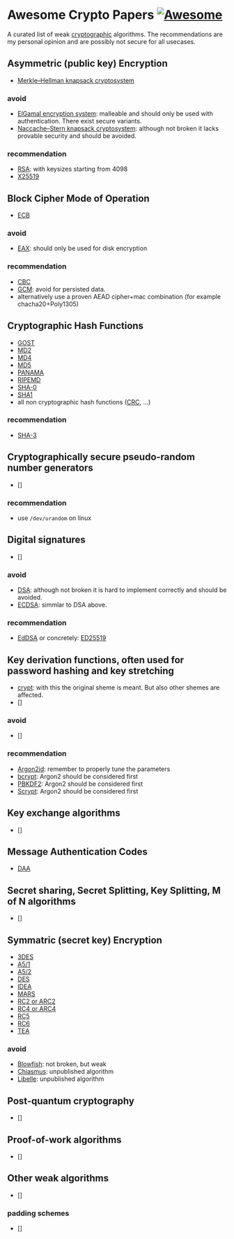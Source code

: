# Awesome Crypto Papers  [![Awesome](https://cdn.rawgit.com/sindresorhus/awesome/d7305f38d29fed78fa85652e3a63e154dd8e8829/media/badge.svg)](https://github.com/sindresorhus/awesome)

A curated list of weak [cryptographic](https://en.wikipedia.org/wiki/Cryptography) algorithms.
The recommendations are my personal opinion and are possibly not secure for all usecases.

## Asymmetric (public key) Encryption
* [Merkle–Hellman knapsack cryptosystem](https://en.wikipedia.org/wiki/Merkle%E2%80%93Hellman_knapsack_cryptosystem)

### avoid
* [ElGamal encryption system](https://en.wikipedia.org/wiki/ElGamal_encryption): malleable and should only be used with authentication. There exist secure variants.
* [Naccache–Stern knapsack cryptosystem](https://en.wikipedia.org/wiki/Naccache%E2%80%93Stern_knapsack_cryptosystem): although not broken it lacks provable security and should be avoided.

### recommendation
* [RSA](https://en.wikipedia.org/wiki/RSA_(cryptosystem)): with keysizes starting from 4098
* [X25519](https://en.wikipedia.org/wiki/Curve25519)

## Block Cipher Mode of Operation
* [ECB](https://en.wikipedia.org/wiki/Block_cipher_mode_of_operation#ECB)

### avoid
* [EAX](https://en.wikipedia.org/wiki/EAX_mode): should only be used for disk encryption

### recommendation
* [CBC](https://en.wikipedia.org/wiki/Cipher_block_chaining)
* [GCM](https://en.wikipedia.org/wiki/Galois/Counter_Mode): avoid for persisted data.
* alternatively use a proven AEAD cipher+mac combination (for example chacha20+Poly1305)

## Cryptographic Hash Functions
* [GOST](https://en.wikipedia.org/wiki/GOST_(hash_function))
* [MD2](https://en.wikipedia.org/wiki/MD2_(hash_function))
* [MD4](https://en.wikipedia.org/wiki/MD4)
* [MD5](https://en.wikipedia.org/wiki/MD5)
* [PANAMA](https://en.wikipedia.org/wiki/Panama_(cryptography))
* [RIPEMD](https://en.wikipedia.org/wiki/RIPEMD)
* [SHA-0](https://en.wikipedia.org/wiki/SHA-1#SHA-0)
* [SHA1](https://en.wikipedia.org/wiki/SHA-1)
* all non cryptographic hash functions ([CRC](https://en.wikipedia.org/wiki/Cyclic_redundancy_check), ...)

### recommendation
* [SHA-3](https://en.wikipedia.org/wiki/SHA-3)

## Cryptographically secure pseudo-random number generators
* []

### recommendation
* use `/dev/urandom` on linux

## Digital signatures
* []

### avoid
* [DSA](https://en.wikipedia.org/wiki/Digital_Signature_Algorithm): although not broken it is hard to implement correctly and should be avoided.
* [ECDSA](https://en.wikipedia.org/wiki/Elliptic_Curve_Digital_Signature_Algorithm): simmlar to DSA above.

### recommendation
* [EdDSA](https://en.wikipedia.org/wiki/EdDSA) or concretely: [ED25519](https://en.wikipedia.org/wiki/Ed25519)

## Key derivation functions, often used for password hashing and key stretching
* [crypt](https://en.wikipedia.org/wiki/Crypt_(C)): with this the original sheme is meant. But also other shemes are affected.
* []

### avoid
* []

### recommendation
* [Argon2id](https://en.wikipedia.org/wiki/Argon2): remember to properly tune the parameters
* [bcrypt](https://en.wikipedia.org/wiki/Bcrypt): Argon2 should be considered first
* [PBKDF2](https://en.wikipedia.org/wiki/PBKDF2): Argon2 should be considered first
* [Scrypt](https://en.wikipedia.org/wiki/Scrypt): Argon2 should be considered first

## Key exchange algorithms
* []

## Message Authentication Codes
* [DAA](https://en.wikipedia.org/wiki/Data_Authentication_Algorithm)

## Secret sharing, Secret Splitting, Key Splitting, M of N algorithms
* []

## Symmatric (secret key) Encryption
* [3DES](https://en.wikipedia.org/wiki/Triple_DES)
* [A5/1](https://en.wikipedia.org/wiki/A5/1)
* [A5/2](https://en.wikipedia.org/wiki/A5/2)
* [DES](https://en.wikipedia.org/wiki/Data_Encryption_Standard)
* [IDEA](https://en.wikipedia.org/wiki/International_Data_Encryption_Algorithm)
* [MARS](https://en.wikipedia.org/wiki/MARS_(cipher))
* [RC2 or ARC2](https://en.wikipedia.org/wiki/RC2)
* [RC4 or ARC4](https://en.wikipedia.org/wiki/RC4)
* [RC5](https://en.wikipedia.org/wiki/RC5)
* [RC6](https://en.wikipedia.org/wiki/RC6)
* [TEA](https://en.wikipedia.org/wiki/Tiny_Encryption_Algorithm)

### avoid
* [Blowfish](https://en.wikipedia.org/wiki/Blowfish_(cipher)): not broken, but weak
* [Chiasmus](https://en.wikipedia.org/wiki/Chiasmus_(cipher)): unpublished algorithm
* [Libelle](https://en.wikipedia.org/wiki/Libelle_(cipher)): unpublished algorithm

## Post-quantum cryptography
* []

## Proof-of-work algorithms
* []

## Other weak algorithms
* []

### padding schemes
* []
